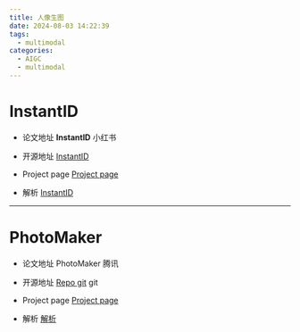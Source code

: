 ```yaml
---
title: 人像生图
date: 2024-08-03 14:22:39
tags:
  - multimodal
categories:
  - AIGC  
  - multimodal
---
```


<p></p>
<!-- more -->

# InstantID
+ 论文地址
**InstantID** 小红书

+ 开源地址
[InstantID](https://github.com/InstantID/InstantID)

+ Project page
[Project page](https://instantid.github.io/)

+ 解析
[InstantID](https://candied-skunk-1ca.notion.site/InstantID-0b96b4a8d12340a1900995ca7f33ef05?pvs=4)

---

# PhotoMaker
+ 论文地址
  PhotoMaker  腾讯

+ 开源地址
  [Repo git](https://github.com/TencentARC/PhotoMaker) git

+ Project page
  [Project page](https://photo-maker.github.io/)   

+ 解析
  [解析](https://candied-skunk-1ca.notion.site/PhotoMaker-f4b3e96a9ed046838b7255e026bd1abf?pvs=4)
